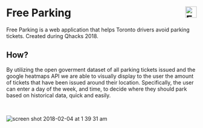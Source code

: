 # Free Parking <img align="right" width="30" alt="Free Parking" src="https://user-images.githubusercontent.com/12948431/35780165-a3bb4f0e-09a5-11e8-8501-d8aaa014f3e6.png">

Free Parking is a web application that helps Toronto drivers avoid parking tickets. Created during Qhacks 2018.

## How?

By utilizing the open goverment dataset of all parking tickets issued and the google heatmaps API we are able to visually display to the user the amount of tickets that have been issued around their location. Specifically, the user can enter a day of the week, and time, to decide where they should park based on historical data, quick and easily.

&nbsp;

![screen shot 2018-02-04 at 1 39 31 am](https://user-images.githubusercontent.com/12948431/35774947-4eaa0ed2-094c-11e8-9f4e-9262507329fd.png)
